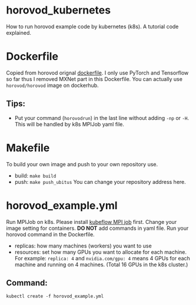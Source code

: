 # horovod_kubernetes
How to run horovod example code by kubernetes (k8s). A tutorial code explained.

# Dockerfile
Copied from horovod orignal [dockerfile](https://github.com/horovod/horovod/blob/master/Dockerfile). I only use PyTorch and Tensorflow so far thus I removed MXNet part in this Dockerfile. You can actually use `horovod/horovod` image on dockerhub.
## Tips:
* Put your command (`horovodrun`) in the last line without adding `-np` or `-H`. This will be handled by k8s MPIJob yaml file.

# Makefile
To build your own image and push to your own repository use.
* build: `make build`
* push: `make push_ubitus` You can change your repository address here.

# horovod_example.yml
Run MPIJob on k8s. Please install [kubeflow MPI job](https://github.com/kubeflow/kubeflow/tree/master/kubeflow/mpi-job) first. Change your image setting for containers. **DO NOT** add commands in yaml file. Run your horovod command in the Dockerfile. 
* replicas: how many machines (workers) you want to use
* resources: set how many GPUs you want to allocate for each machine.
For example: `replica: 4` and `nvidia.com/gpu: 4` means 4 GPUs for each machine and running on 4 machines. (Total 16 GPUs in the k8s cluster.)
## Command:
`kubectl create -f horovod_example.yml`
